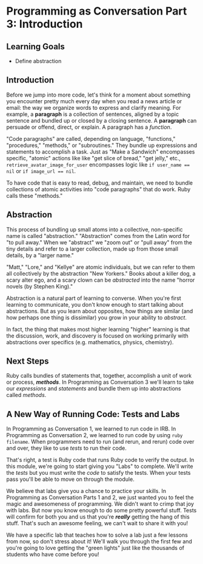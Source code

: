 # Programming as Conversation Part 3: Introduction

## Learning Goals

* Define abstraction

## Introduction

Before we jump into more code, let's think for a moment about something you
encounter pretty much every day when you read a news article or email: the way
we organize words to express and clarify meaning. For example, a **paragraph**
is a collection of sentences, aligned by a topic sentence and bundled up or
closed by a closing sentence. A **paragraph** can persuade or offend, direct, or
explain. A paragraph has a _function_.

"Code paragraphs" are called, depending on language, "functions," "procedures,"
"methods," or "subroutines." They bundle up expressions and statements to
accomplish a task. Just as "Make a Sandwich" encompasses specific, "atomic"
actions like like "get slice of bread," "get jelly," etc.,
`retrieve_avatar_image_for_user` encompasses logic like `if user_name == nil`
or `if image_url == nil`.

To have code that is easy to read, debug, and maintain, we need to bundle
collections of atomic activities into "code paragraphs" that do work. Ruby
calls these "methods."

## Abstraction

This process of bundling up small atoms into a collective, non-specific name is
called "abstraction." "Abstraction" comes from the Latin word for "to pull
away." When we "abstract" we "zoom out" or "pull away" from the tiny details
and refer to a larger collection, made up from those small details, by a
"larger name."

"Matt," "Lore," and "Kellye" are atomic individuals, but we can refer to them
all collectively by the abstraction "New Yorkers." Books about a killer dog, a
scary alter ego, and a scary clown can be _abstracted_ into the name "horror
novels (by Stephen King)."

Abstraction is a natural part of learning to converse. When you're first
learning to communicate, you don't know enough to start talking about
abstractions. But as you learn about opposites, how things are similar (and how
perhaps one thing is dissimilar) you grow in your ability to _abstract_.

In fact, the thing that makes most higher learning "higher" learning is that the
discussion, work, and discovery is focused on working primarily with
abstractions over specifics (e.g. mathematics, physics, chemistry).

## Next Steps

Ruby calls bundles of statements that, together, accomplish a unit of work or
process, ***methods***. In Programming as Conversation 3 we'll learn to take
our _expressions_ and _statements_ and bundle them up into abstractions called
_methods_.

## A New Way of Running Code: Tests and Labs

In Programming as Conversation 1, we learned to run code in IRB. In 
Programming as Conversation 2, we learned to run code by using
`ruby filename`. When programmers need to run (and rerun, and rerun)
code over and over, they like to use _tests_ to run their code.

That's right, a test is Ruby code that runs Ruby code to verify the
output. In this module, we're going to start giving you "Labs" to complete.
We'll write the _tests_ but you must write the _code_ to satisfy the
tests. When your tests pass you'll be able to move on through the module.

We believe that labs give you a chance to practice your skills. In 
Programming as Conversation Parts 1 and 2, we just wanted you to feel
the magic and awesomeness of programming. We didn't want to crimp that joy
with labs. But now you know enough to do some pretty powerful stuff. Tests will
confirm for both you and us that you're ***really*** getting the hang of
this stuff. That's such an awesome feeling, we can't wait to share it with you!

We have a specific lab that teaches how to solve a lab just a few lessons from
now, so don't stress about it! We'll walk you through the first few and you're
going to love getting the "green lights" just like the thousands of students who
have come before you!
